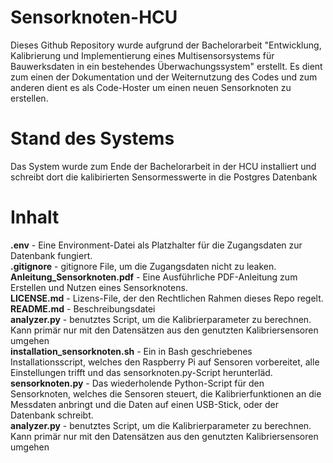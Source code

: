# Sensorknoten-HCU

Dieses Github Repository wurde aufgrund der Bachelorarbeit "Entwicklung, Kalibrierung und Implementierung eines Multisensorsystems für Bauwerksdaten in ein bestehendes Überwachungssystem" erstellt. 
Es dient zum einen der Dokumentation und der Weiternutzung des Codes und zum anderen dient es als Code-Hoster um einen neuen Sensorknoten zu erstellen. 

# Stand des Systems

Das System wurde zum Ende der Bachelorarbeit in der HCU installiert und schreibt dort die kalibirierten Sensormesswerte in die Postgres Datenbank

# Inhalt

**.env**  -  Eine Environment-Datei als Platzhalter für die Zugangsdaten zur Datenbank fungiert. </br>
**.gitignore**  -  gitignore File, um die Zugangsdaten nicht zu leaken.</br>
**Anleitung_Sensorknoten.pdf**  -  Eine Ausführliche PDF-Anleitung zum Erstellen und Nutzen eines Sensorknotens.</br>
**LICENSE.md**  -  Lizens-File, der den Rechtlichen Rahmen dieses Repo regelt.</br>
**README.md**  -  Beschreibungsdatei</br>
**analyzer.py**  -  benutztes Script, um die Kalibrierparameter zu berechnen. Kann primär nur mit den Datensätzen aus den genutzten Kalibriersensoren umgehen</br>
**installation_sensorknoten.sh**  -  Ein in Bash geschriebenes Installationsscript, welches den Raspberry Pi auf Sensoren vorbereitet, alle Einstellungen trifft und das  sensorknoten.py-Script herunterläd.</br>
**sensorknoten.py**  -  Das wiederholende Python-Script für den Sensorknoten, welches die Sensoren steuert, die Kalibrierfunktionen an die Messdaten anbringt und die Daten auf einen USB-Stick, oder der Datenbank schreibt.</br>
**analyzer.py**  -  benutztes Script, um die Kalibrierparameter zu berechnen. Kann primär nur mit den Datensätzen aus den genutzten Kalibriersensoren umgehen

